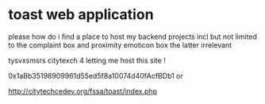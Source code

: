 # toast web application

please how do i find a place to host my backend projects incl but not limited to the complaint box and proximity emoticon box the latter irrelevant 

tysvxsmsrs citytexch 4 letting me host this site ! 

0x1aBb35198909961d55ed5f8a10074d40fAcfBDb1
or 

http://citytechcedev.org/fssa/toast/index.php
